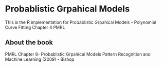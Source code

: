 # Probablistic Grpahical Models
This is the R implementation for Probablistic Grpahical Models - Polynomial Curve Fitting Chapter 4 PMRL

## About the book
PMRL Chapter 8- Probablistic Grpahical Models
Pattern Recognition and Machine Learning (2009) - Bishop

